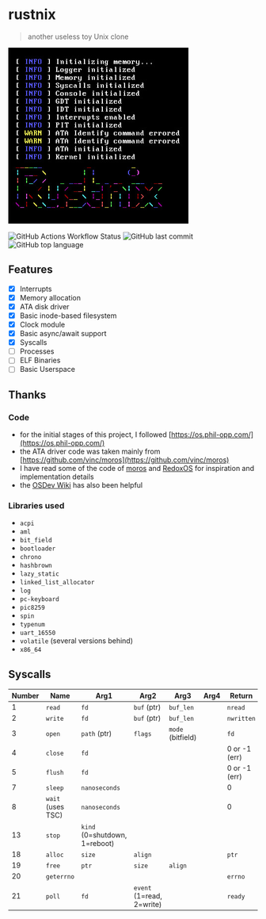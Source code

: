 # rustnix
> another useless toy Unix clone

![Screenshot of rustnix](img/rustnix.jpg)

![GitHub Actions Workflow Status](https://img.shields.io/github/actions/workflow/status/werdl/rustnix/test.yml)
![GitHub last commit](https://img.shields.io/github/last-commit/werdl/rustnix)
![GitHub top language](https://img.shields.io/github/languages/top/werdl/rustnix)

## Features
- [x] Interrupts
- [x] Memory allocation
- [x] ATA disk driver
- [x] Basic inode-based filesystem
- [x] Clock module
- [x] Basic async/await support
- [x] Syscalls
- [ ] Processes
- [ ] ELF Binaries
- [ ] Basic Userspace

## Thanks
### Code
- for the initial stages of this project, I followed [https://os.phil-opp.com/](https://os.phil-opp.com/)
- the ATA driver code was taken mainly from [https://github.com/vinc/moros](https://github.com/vinc/moros)
- I have read some of the code of [moros](https://github.com/vinc/moros) and [RedoxOS](https://www.redox-os.org/) for inspiration and implementation details
- the [OSDev Wiki](https://wiki.osdev.org) has also been helpful
### Libraries used
- `acpi`
- `aml`
- `bit_field`
- `bootloader`
- `chrono`
- `hashbrown`
- `lazy_static`
- `linked_list_allocator`
- `log`
- `pc-keyboard`
- `pic8259`
- `spin`
- `typenum`
- `uart_16550`
- `volatile` (several versions behind)
- `x86_64`

## Syscalls
|Number|Name|Arg1|Arg2|Arg3|Arg4|Return|
|------|----|----|----|----|----|------|
|1|`read`|`fd`|`buf` (ptr)|`buf_len`||`nread`|
|2|`write`|`fd`|`buf` (ptr)|`buf_len`||`nwritten`|
|3|`open`|`path` (ptr)|`flags`|`mode` (bitfield)||`fd`|
|4|`close`|`fd`||||0 or -1 (err)|
|5|`flush`|`fd`||||0 or -1 (err)|
|7|`sleep`|`nanoseconds`||||0|
|8|`wait` (uses TSC)|`nanoseconds`||||0|
|13|`stop`|`kind` (0=shutdown, 1=reboot)|||||
|18|`alloc`|`size`|`align`|||`ptr`|
|19|`free`|`ptr`|`size`|`align`|||
|20|`geterrno`|||||`errno`|
|21|`poll`|`fd`|`event` (1=read, 2=write)|||`ready`|
